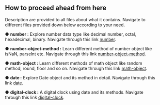 ## How to proceed ahead from here

Description are provided to all files about what it contains. Navigate to different files provided down below according to your need.

● **number :** Explore number data type like decimal number, octal, hexadecimal, binary. Navigate through this link [number](./number.js).

● **number-object-method :** Learn different method of number object like isNaN, parseInt etc. Navigate through this link [number-object-method](./numberObject-method.js).

● **math-object :** Learn different methods of math object like random method, round, floor and so on. Navigate through this link [math-object](./math-object.js).

● **date :** Explore Date object and its method in detail. Navigate through this link [date](./date.js).

● **digital-clock :** A digital clock using date and its methods. Navigate through this link [digital-clock](./digital-clock.js).